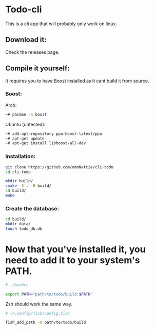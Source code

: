 # Todo-cli

This is a cli app that will probably only work on linux.

## Download it:
Check the releases page.


## Compile it yourself:
It requires you to have Boost installed as it cant build it from source.

### Boost:

Arch:
```bash
~# pacman -S boost
```

Ubuntu (untested):
```bash
~# add-apt-repository ppa:boost-latest/ppa
~# apt-get update
~# apt-get install libboost-all-dev
```

### Installation:

```bash
git clone https://github.com/omoNattie/cli-todo
cd cli-todo

mkdir build/
cmake -S . -B build/
cd build/
make
```

### Create the database:
```bash
cd build/
mkdir data/
touch todo_db.db
```

# Now that you've installed it, you need to add it to your system's PATH.


```bash
# ./bashrc

export PATH="path/to/todo/build:$PATH"
```
Zsh should work the same way.

```bash
# ~/.config/fish/config.fish

fish_add_path -m path/to/todo/build
```